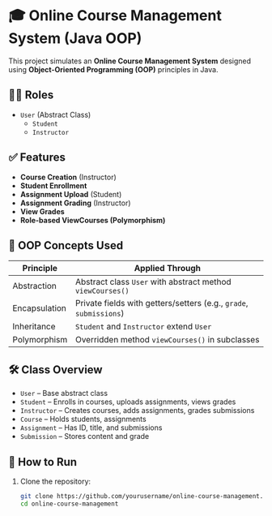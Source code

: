 # 🎓 Online Course Management System (Java OOP)

This project simulates an **Online Course Management System** designed using **Object-Oriented Programming (OOP)** principles in Java.

## 👨‍🏫 Roles

- `User` (Abstract Class)
  - `Student`
  - `Instructor`

## ✅ Features

- **Course Creation** (Instructor)
- **Student Enrollment**
- **Assignment Upload** (Student)
- **Assignment Grading** (Instructor)
- **View Grades**
- **Role-based ViewCourses (Polymorphism)**

## 🧩 OOP Concepts Used

| Principle      | Applied Through |
|----------------|-----------------|
| Abstraction    | Abstract class `User` with abstract method `viewCourses()` |
| Encapsulation  | Private fields with getters/setters (e.g., `grade`, `submissions`) |
| Inheritance    | `Student` and `Instructor` extend `User` |
| Polymorphism   | Overridden method `viewCourses()` in subclasses |

## 🛠 Class Overview

- `User` – Base abstract class
- `Student` – Enrolls in courses, uploads assignments, views grades
- `Instructor` – Creates courses, adds assignments, grades submissions
- `Course` – Holds students, assignments
- `Assignment` – Has ID, title, and submissions
- `Submission` – Stores content and grade

## 🚀 How to Run

1. Clone the repository:

   ```bash
   git clone https://github.com/yourusername/online-course-management.git
   cd online-course-management
